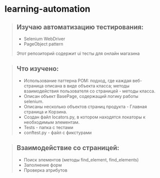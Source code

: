 # learning-automation
>## Изучаю автоматизацию тестирования:
>
>- Selenium WebDriver
>- PageObject pattern
> 
>Этот репозиторий содержит ui тесты для онлайн магазина 
> 

>## Что изучено:
> - Использование паттерна POM: подход, где каждая веб-страница описана в виде объекта класса; методы взаимодействия пользователя со страницей - методы класса.
> - Описан объект BasePage, содержащий логику работы selenium.
> - Описаны несколько объектов страниц продукта - Главная страница и Корзина.
> - Создан файл locators.py, в котором находятся локаторы к необходимым элементам.
> - Tests - папка с тестами
> - conftest.py  - файл с фикстурами


>## Взаимодействие со страницей:
> - Поиск элементов (методы find_element, find_elements)
> - Заполнение форм
> - Проверка атрибутов 